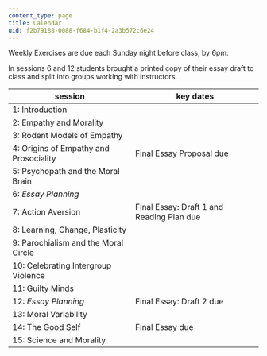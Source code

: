 ```yaml
---
content_type: page
title: Calendar
uid: f2b79188-0088-f684-b1f4-2a3b572c6e24
---
```


Weekly Exercises are due each Sunday night before class, by 6pm.

In sessions 6 and 12 students brought a printed copy of their essay draft to class and split into groups working with instructors.

| session | key dates |
| --- | --- |
| 1: Introduction | &nbsp; |
| 2: Empathy and Morality | &nbsp; |
| 3: Rodent Models of Empathy | &nbsp; |
| 4: Origins of Empathy and Prosociality | Final Essay Proposal due |
| 5: Psychopath and the Moral Brain | &nbsp; |
| 6: _Essay Planning_ | &nbsp; |
| 7: Action Aversion | Final Essay: Draft 1 and Reading Plan due |
| 8: Learning, Change, Plasticity | &nbsp; |
| 9: Parochialism and the Moral Circle | &nbsp; |
| 10: Celebrating Intergroup Violence | &nbsp; |
| 11: Guilty Minds | &nbsp; |
| 12: _Essay Planning_ | Final Essay: Draft 2 due |
| 13: Moral Variability | &nbsp; |
| 14: The Good Self | Final Essay due |
| 15: Science and Morality |